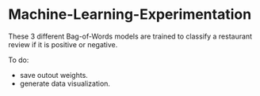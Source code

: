 # Machine-Learning-Experimentation

These 3 different Bag-of-Words models are trained to classify a restaurant review if it is positive or negative.

To do:
- save outout weights.
- generate data visualization.
